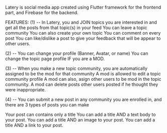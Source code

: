 Latery is social media app created using Flutter framework for the frontend part, and Firebase for the backend.

FEATURES: 
(1) -- In Latery, you and JOIN topics you are interested in and get all the posts from that topic(s) in your feed 
You can leave a topic community You can also create your own topic 
You can comment on every post You can like/dislike a post to give your feedback that will be appear to other users.


(2) -- You can change your profile (Banner, Avatar, or name)
You can change the topic page profile IF you are a MOD.


(3) -- When you make a new topic community, you are automatically assigned to be the mod for that community
A mod is allowed to edit a topic community profile
A mod can also, asign other users to be mod in the topic community.
A mod can delete posts other users posted if he thought they were inappropriate.


(4) -- You can submit a new post in any community you are enrolled in, and there are 3 types of posts you can make

Your post can contains only a title
You can add a title AND a text body to your post.
You can add a title AND an image to your post.
You can add a title AND a link to your post.
